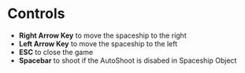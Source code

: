 # Controls
- **Right Arrow Key** to move the spaceship to the right
- **Left Arrow Key** to move the spaceship to the left
- **ESC** to close the game
- **Spacebar** to shoot if the AutoShoot is disabed in Spaceship Object